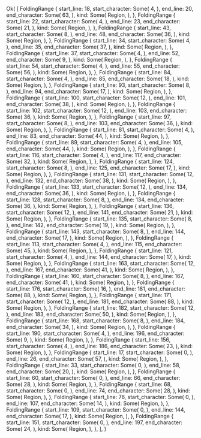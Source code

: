 Ok(
    [
        FoldingRange {
            start_line: 18,
            start_character: Some(
                4,
            ),
            end_line: 20,
            end_character: Some(
                63,
            ),
            kind: Some(
                Region,
            ),
        },
        FoldingRange {
            start_line: 22,
            start_character: Some(
                4,
            ),
            end_line: 23,
            end_character: Some(
                21,
            ),
            kind: Some(
                Region,
            ),
        },
        FoldingRange {
            start_line: 43,
            start_character: Some(
                8,
            ),
            end_line: 48,
            end_character: Some(
                36,
            ),
            kind: Some(
                Region,
            ),
        },
        FoldingRange {
            start_line: 34,
            start_character: Some(
                4,
            ),
            end_line: 35,
            end_character: Some(
                37,
            ),
            kind: Some(
                Region,
            ),
        },
        FoldingRange {
            start_line: 37,
            start_character: Some(
                4,
            ),
            end_line: 52,
            end_character: Some(
                9,
            ),
            kind: Some(
                Region,
            ),
        },
        FoldingRange {
            start_line: 54,
            start_character: Some(
                4,
            ),
            end_line: 55,
            end_character: Some(
                56,
            ),
            kind: Some(
                Region,
            ),
        },
        FoldingRange {
            start_line: 84,
            start_character: Some(
                4,
            ),
            end_line: 85,
            end_character: Some(
                18,
            ),
            kind: Some(
                Region,
            ),
        },
        FoldingRange {
            start_line: 93,
            start_character: Some(
                8,
            ),
            end_line: 94,
            end_character: Some(
                17,
            ),
            kind: Some(
                Region,
            ),
        },
        FoldingRange {
            start_line: 100,
            start_character: Some(
                12,
            ),
            end_line: 101,
            end_character: Some(
                38,
            ),
            kind: Some(
                Region,
            ),
        },
        FoldingRange {
            start_line: 102,
            start_character: Some(
                12,
            ),
            end_line: 103,
            end_character: Some(
                36,
            ),
            kind: Some(
                Region,
            ),
        },
        FoldingRange {
            start_line: 97,
            start_character: Some(
                8,
            ),
            end_line: 103,
            end_character: Some(
                36,
            ),
            kind: Some(
                Region,
            ),
        },
        FoldingRange {
            start_line: 81,
            start_character: Some(
                4,
            ),
            end_line: 83,
            end_character: Some(
                44,
            ),
            kind: Some(
                Region,
            ),
        },
        FoldingRange {
            start_line: 89,
            start_character: Some(
                4,
            ),
            end_line: 105,
            end_character: Some(
                44,
            ),
            kind: Some(
                Region,
            ),
        },
        FoldingRange {
            start_line: 116,
            start_character: Some(
                4,
            ),
            end_line: 117,
            end_character: Some(
                32,
            ),
            kind: Some(
                Region,
            ),
        },
        FoldingRange {
            start_line: 124,
            start_character: Some(
                8,
            ),
            end_line: 125,
            end_character: Some(
                17,
            ),
            kind: Some(
                Region,
            ),
        },
        FoldingRange {
            start_line: 131,
            start_character: Some(
                12,
            ),
            end_line: 132,
            end_character: Some(
                38,
            ),
            kind: Some(
                Region,
            ),
        },
        FoldingRange {
            start_line: 133,
            start_character: Some(
                12,
            ),
            end_line: 134,
            end_character: Some(
                36,
            ),
            kind: Some(
                Region,
            ),
        },
        FoldingRange {
            start_line: 128,
            start_character: Some(
                8,
            ),
            end_line: 134,
            end_character: Some(
                36,
            ),
            kind: Some(
                Region,
            ),
        },
        FoldingRange {
            start_line: 136,
            start_character: Some(
                12,
            ),
            end_line: 141,
            end_character: Some(
                21,
            ),
            kind: Some(
                Region,
            ),
        },
        FoldingRange {
            start_line: 135,
            start_character: Some(
                8,
            ),
            end_line: 142,
            end_character: Some(
                19,
            ),
            kind: Some(
                Region,
            ),
        },
        FoldingRange {
            start_line: 143,
            start_character: Some(
                8,
            ),
            end_line: 144,
            end_character: Some(
                17,
            ),
            kind: Some(
                Region,
            ),
        },
        FoldingRange {
            start_line: 113,
            start_character: Some(
                4,
            ),
            end_line: 115,
            end_character: Some(
                45,
            ),
            kind: Some(
                Region,
            ),
        },
        FoldingRange {
            start_line: 121,
            start_character: Some(
                4,
            ),
            end_line: 144,
            end_character: Some(
                17,
            ),
            kind: Some(
                Region,
            ),
        },
        FoldingRange {
            start_line: 163,
            start_character: Some(
                12,
            ),
            end_line: 167,
            end_character: Some(
                41,
            ),
            kind: Some(
                Region,
            ),
        },
        FoldingRange {
            start_line: 160,
            start_character: Some(
                8,
            ),
            end_line: 167,
            end_character: Some(
                41,
            ),
            kind: Some(
                Region,
            ),
        },
        FoldingRange {
            start_line: 176,
            start_character: Some(
                16,
            ),
            end_line: 181,
            end_character: Some(
                88,
            ),
            kind: Some(
                Region,
            ),
        },
        FoldingRange {
            start_line: 171,
            start_character: Some(
                12,
            ),
            end_line: 181,
            end_character: Some(
                88,
            ),
            kind: Some(
                Region,
            ),
        },
        FoldingRange {
            start_line: 182,
            start_character: Some(
                12,
            ),
            end_line: 183,
            end_character: Some(
                50,
            ),
            kind: Some(
                Region,
            ),
        },
        FoldingRange {
            start_line: 168,
            start_character: Some(
                8,
            ),
            end_line: 184,
            end_character: Some(
                34,
            ),
            kind: Some(
                Region,
            ),
        },
        FoldingRange {
            start_line: 190,
            start_character: Some(
                4,
            ),
            end_line: 196,
            end_character: Some(
                9,
            ),
            kind: Some(
                Region,
            ),
        },
        FoldingRange {
            start_line: 156,
            start_character: Some(
                4,
            ),
            end_line: 186,
            end_character: Some(
                23,
            ),
            kind: Some(
                Region,
            ),
        },
        FoldingRange {
            start_line: 17,
            start_character: Some(
                0,
            ),
            end_line: 26,
            end_character: Some(
                57,
            ),
            kind: Some(
                Region,
            ),
        },
        FoldingRange {
            start_line: 33,
            start_character: Some(
                0,
            ),
            end_line: 58,
            end_character: Some(
                20,
            ),
            kind: Some(
                Region,
            ),
        },
        FoldingRange {
            start_line: 60,
            start_character: Some(
                0,
            ),
            end_line: 66,
            end_character: Some(
                28,
            ),
            kind: Some(
                Region,
            ),
        },
        FoldingRange {
            start_line: 68,
            start_character: Some(
                0,
            ),
            end_line: 74,
            end_character: Some(
                28,
            ),
            kind: Some(
                Region,
            ),
        },
        FoldingRange {
            start_line: 76,
            start_character: Some(
                0,
            ),
            end_line: 107,
            end_character: Some(
                14,
            ),
            kind: Some(
                Region,
            ),
        },
        FoldingRange {
            start_line: 109,
            start_character: Some(
                0,
            ),
            end_line: 144,
            end_character: Some(
                17,
            ),
            kind: Some(
                Region,
            ),
        },
        FoldingRange {
            start_line: 151,
            start_character: Some(
                0,
            ),
            end_line: 197,
            end_character: Some(
                24,
            ),
            kind: Some(
                Region,
            ),
        },
    ],
)